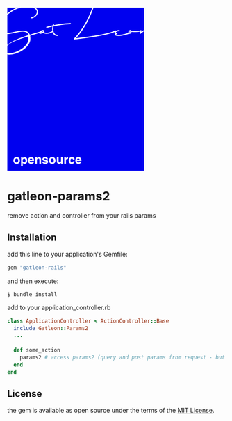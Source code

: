 ![gatleon-params2](https://raw.githubusercontent.com/gatleon/gatleon-params2/master/gatleon-opensource.png)

# gatleon-params2

remove action and controller from your rails params

## Installation

add this line to your application's Gemfile:

```ruby
gem "gatleon-rails"
```

and then execute:

```
$ bundle install
```

add to your application_controller.rb

```ruby
class ApplicationController < ActionController::Base
  include Gatleon::Params2
  ...

  def some_action
    params2 # access params2 (query and post params from request - but without action, controller keys.)
  end
end
```

## License

the gem is available as open source under the terms of the [MIT License](https://opensource.org/licenses/MIT).
